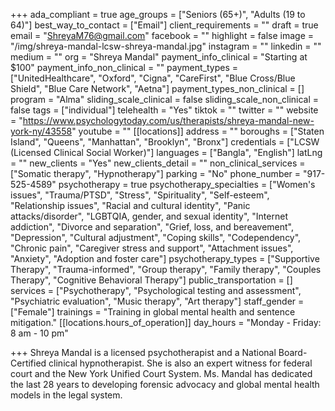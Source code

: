 +++
ada_compliant = true
age_groups = ["Seniors (65+)", "Adults (19 to 64)"]
best_way_to_contact = ["Email"]
client_requirements = ""
draft = true
email = "ShreyaM76@gmail.com"
facebook = ""
highlight = false
image = "/img/shreya-mandal-lcsw-shreya-mandal.jpg"
instagram = ""
linkedin = ""
medium = ""
org = "Shreya Mandal"
payment_info_clinical = "Starting at $100"
payment_info_non_clinical = ""
payment_types = ["UnitedHealthcare", "Oxford", "Cigna", "CareFirst", "Blue Cross/Blue Shield", "Blue Care Network", "Aetna"]
payment_types_non_clinical = []
program = "Alma"
sliding_scale_clinical = false
sliding_scale_non_clinical = false
tags = ["individual"]
telehealth = "Yes"
tiktok = ""
twitter = ""
website = "https://www.psychologytoday.com/us/therapists/shreya-mandal-new-york-ny/43558"
youtube = ""
[[locations]]
address = ""
boroughs = ["Staten Island", "Queens", "Manhattan", "Brooklyn", "Bronx"]
credentials = ["LCSW (Licensed Clinical Social Worker)"]
languages = ["Bangla", "English"]
latLng = ""
new_clients = "Yes"
new_clients_detail = ""
non_clinical_services = ["Somatic therapy", "Hypnotherapy"]
parking = "No"
phone_number = "917-525-4589"
psychotherapy = true
psychotherapy_specialties = ["Women's issues", "Trauma/PTSD", "Stress", "Spirituality", "Self-esteem", "Relationship issues", "Racial and cultural identity", "Panic attacks/disorder", "LGBTQIA, gender, and sexual identity", "Internet addiction", "Divorce and separation", "Grief, loss, and bereavement", "Depression", "Cultural adjustment", "Coping skills", "Codependency", "Chronic pain", "Caregiver stress and support", "Attachment issues", "Anxiety", "Adoption and foster care"]
psychotherapy_types = ["Supportive Therapy", "Trauma-informed", "Group therapy", "Family therapy", "Couples Therapy", "Cognitive Behavioral Therapy"]
public_transportation = []
services = ["Psychotherapy", "Psychological testing and assessment", "Psychiatric evaluation", "Music therapy", "Art therapy"]
staff_gender = ["Female"]
trainings = "Training in global mental health and sentence mitigation."
[[locations.hours_of_operation]]
day_hours = "Monday - Friday: 8 am - 10 pm"

+++
Shreya Mandal is a licensed psychotherapist and a National Board-Certified clinical hypnotherapist. She is also an expert witness for federal court and the New York Unified Court System. Ms. Mandal has dedicated the last 28 years to developing forensic advocacy and global mental health models in the legal system.